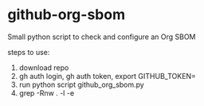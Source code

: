 # github-org-sbom
Small python script to check and configure an Org SBOM

steps to use:

1) download repo
2) gh auth login, gh auth token, export GITHUB_TOKEN=<token value>
3) run python script github_org_sbom.py
4) grep -Rnw . -l -e <library string to search for here>